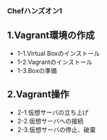 ### Chefハンズオン1

## 1.Vagrant環境の作成
- 1-1.Virtual Boxのインストール
- 1-2.Vagrantのインストール
- 1-3.Boxの準備

## 2.Vagrant操作
- 2-1.仮想サーバの立ち上げ
- 2-2.仮想サーバへの接続
- 2-3.仮想サーバの停止、破棄